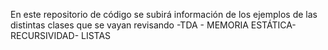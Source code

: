 En este repositorio de código se subirá información de los ejemplos de las distintas clases que se vayan revisando -TDA - MEMORIA ESTÁTICA- RECURSIVIDAD- LISTAS
